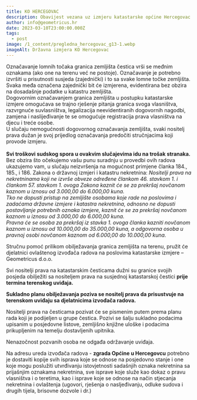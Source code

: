 ```yaml
---
title: KO HERCEGOVAC
description: Obavijest vezana uz izmjeru katastarske općine Hercegovac
author: info@geometricus.hr
date: 2023-03-10T23:00:00.000Z
tags:
  - post
image: /1_content/pregledna_hercegovac_g13-1.webp
imageAlt: Državna izmjera KO Hercegovac
---
```

Označavanje lomnih točaka granica zemljišta čestica vrši se međnim oznakama (ako one na terenu već ne postoje). Označavanje je potrebno izvršiti u prisutnosti susjeda (zajednički) i to sa svake lomne točke zemljišta. Svaka međa označena zajednički bit će izmjerena, evidentirana bez obzira na dosadašnje podatke u katastru zemljišta.\
Dogovornim označavanjem granica zemljišta u postupku katastarske izmjere omogućava se trajno rješenje pitanja granica svoga vlasništva, razvrgnuće suvlasništva, legalizacija neevidentiranih dogovornih nagodbi, zamjena i naslijeđivanje te se omogućuje registracija prava vlasništva na djecu i treće osobe.\
U slučaju nemogućnosti dogovornog označavanja zemljišta, svaki nositelj prava dužan je svoj prijedlog označavanja predočiti stručnjacima koji provode izmjeru. \
\
**Svi troškovi sudskog spora u ovakvim slučajevima idu na trošak stranaka.**
Bez obzira što očekujemo vašu punu suradnju u provedbi ovih radova ukazujemo vam, u slučaju neizvršenja na mogućnost primjene članka 184., 185., i 186. Zakona o državnoj izmjeri i katastru nekretnina: 
*Nositelji prava na nekretninama koji ne izvrše obveze određene člankom 46. stavkom 1. i člankom 57. stavkom 1. ovoga Zakona kaznit će se za prekršaj novčanom kaznom u iznosu od 3.000,00 do 6.000,00 kuna.* \
*Tko ne dopusti pristup na zemljište osobama koje rade na poslovima i zadaćama državne izmjere i katastra nekretnina, odnosno ne dopusti postavljanje potrebnih oznaka izmjere, kaznit će se za prekršaj novčanom kaznom u iznosu od 3.000,00 do 6.000,00 kuna.* \
*Pravna će se osoba za prekršaj iz stavka 1. ovoga članka kazniti novčanom kaznom u iznosu od 10.000,00 do 35.000,00 kuna, a odgovorna osoba u pravnoj osobi novčanom kaznom od 6.000,00 do 10.000,00 kuna.* 

Stručnu pomoć prilikom obilježavanja granica zemljišta na terenu, pružit će djelatnici ovlaštenog izvođača radova na poslovima katastarske izmjere – Geometricus d.o.o.

Svi nositelji prava na katastarskim česticama dužni su granice svojih posjeda obilježiti sa nositeljem prava na susjednoj katastarskoj čestici **prije termina terenskog uviđaja.**

**Sukladno planu obilježavanja poziva se nositelj prava da prisustvuje na terenskom uviđaju sa djelatnicima izvođača radova.**

Nositelji prava na česticama pozivat će se pismenim putem prema planu rada koji je podijeljen u grupe čestica. Pozivi se šalju sukladno podacima upisanim u posjedovne listove, zemljišno knjižne uloške i podacima prikupljenim na temelju dostavljenih upitnika.

Nenazočnost pozvanih osoba ne odgađa održavanje uviđaja.

Na adresu ureda izvođača radova - **zgrada Općine u Hercegovcu** potrebno je dostaviti kopije svih isprava koje se odnose na posjedovno stanje i one koje mogu poslužiti utvrđivanju istovjetnosti sadašnjih oznaka nekretnina sa prijašnjim oznakama nekretnina, sve isprave koje služe kao dokaz o pravu vlasništva i o teretima, kao i isprave koje se odnose na način stjecanja nekretnina i ovlaštenja (ugovori, rješenja o nasljeđivanju, odluke sudova i drugih tijela, brisovne dozvole i dr.)